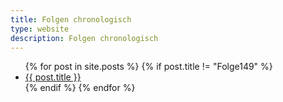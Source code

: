 ```yaml
---
title: Folgen chronologisch
type: website
description: Folgen chronologisch
---
```


<ul>
{% for post in site.posts %}
   {% if post.title != "Folge149" %}
   <li>
	<a href="{{ post.url }}">{{ post.title }}</a>
   </li>
   {% endif %}
{% endfor %}
</ul>
